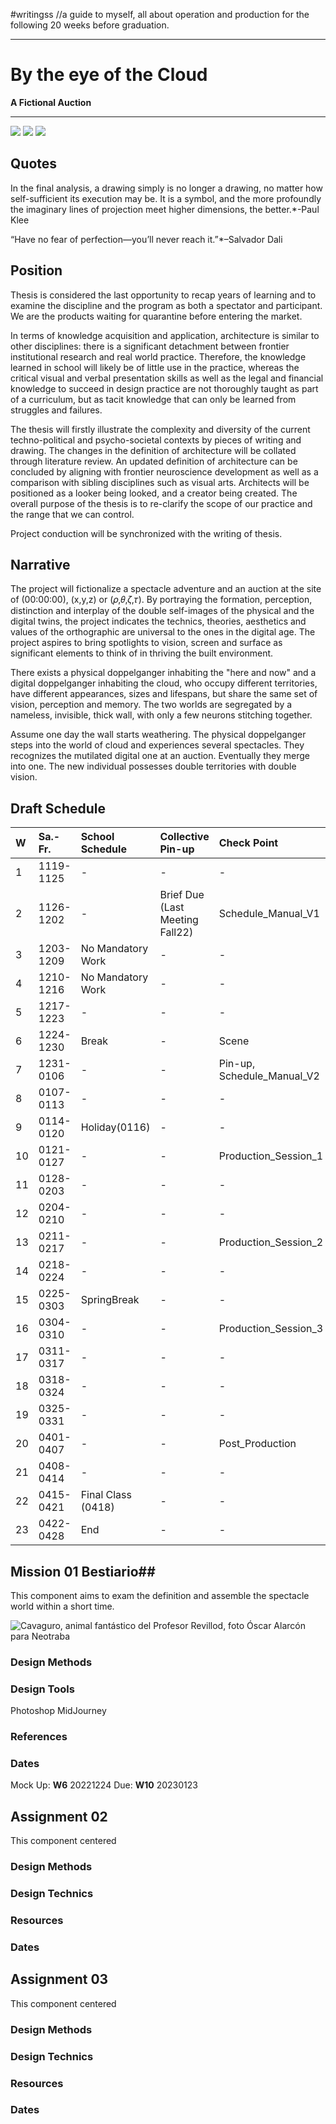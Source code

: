 #writingss
//a guide to myself, all about operation and production for the following 20 weeks before graduation.

---

# By the eye of the Cloud #

**A Fictional Auction**

---
![](https://www.christies.com/en/lot/lot-5473896)
![](https://www.christies.com/en/lot/lot-5473896)
![](https://cdn.discordapp.com/attachments/1045538819161731102/1045542832087236690/PseudoPaul_a_fictional_auction_full_of_circus_animal_audience_i_2d9e8bfd-33ba-4d50-b3af-368f14f4e311.png)

## Quotes ##

In the final analysis, a drawing simply is no longer a drawing, no matter how self-sufficient its execution may be. It is a symbol, and the more profoundly the imaginary lines of projection meet higher dimensions, the better.*-Paul Klee

“Have no fear of perfection—you’ll never reach it.”*–Salvador Dali

## Position ##

Thesis is considered the last opportunity to recap years of learning and to examine the discipline and the program as both a spectator and participant. We are the products waiting for quarantine before entering the market.

In terms of knowledge acquisition and application, architecture is similar to other disciplines: there is a significant detachment between frontier institutional research and real world practice. Therefore, the knowledge learned in school will likely be of little use in the practice, whereas the critical visual and verbal presentation skills as well as the legal and financial knowledge to succeed in design practice are not thoroughly taught as part of a curriculum, but as tacit knowledge that can only be learned from struggles and failures.

The thesis will firstly illustrate the complexity and diversity of the current techno-political and psycho-societal contexts by pieces of writing and drawing. The changes in the definition of architecture will be collated through literature review. An updated definition of architecture can be concluded by aligning with frontier neuroscience development as well as a comparison with sibling disciplines such as visual arts. Architects will be positioned as a looker being looked, and a creator being created. The overall purpose of the thesis is to re-clarify the scope of our practice and the range that we can control.

Project conduction will be synchronized with the writing of thesis. 

## Narrative ##
The project will fictionalize a spectacle adventure and an auction at the site of (00:00:00), (x,y,z) or (𝜌,𝜃,𝜁,𝜏). By portraying the formation, perception, distinction and interplay of the double self-images of the physical and the digital twins, the project indicates the technics, theories, aesthetics and values of the orthographic are universal to the ones in the digital age. The project aspires to bring spotlights to vision, screen and surface as significant elements to think of in thriving the built environment.

There exists a physical doppelganger inhabiting the "here and now" and a digital doppelganger inhabiting the cloud, who occupy different territories, have different appearances, sizes and lifespans, but share the same set of vision, perception and memory. The two worlds are segregated by a nameless, invisible, thick wall, with only a few neurons stitching together.

Assume one day the wall starts weathering. The physical doppelganger steps into the world of cloud and experiences several spectacles. They recognizes the mutilated digital one at an auction. Eventually they merge into one. The new individual possesses double territories with double vision.


## Draft Schedule ##
|W|Sa.-Fr.|School Schedule|Collective Pin-up|Check Point|
|:----|:----|:----|:----|:----|
|1|1119-1125|-|-|-|
|2|1126-1202|-|Brief Due (Last Meeting Fall22)|Schedule_Manual_V1|
|3|1203-1209|No Mandatory Work|-|-|
|4|1210-1216|No Mandatory Work|-|-|
|5|1217-1223|-|-|-|
|6|1224-1230|Break|-|Scene|
|7|1231-0106|-|-|Pin-up, Schedule_Manual_V2|
|8|0107-0113|-|-|-|
|9|0114-0120|Holiday(0116)|-|-|
|10|0121-0127|-|-|Production_Session_1|
|11|0128-0203|-|-|-|
|12|0204-0210|-|-|-|
|13|0211-0217|-|-|Production_Session_2|
|14|0218-0224|-|-|-|
|15|0225-0303|SpringBreak|-|-|
|16|0304-0310|-|-|Production_Session_3|
|17|0311-0317|-|-|-|
|18|0318-0324|-|-|-|
|19|0325-0331|-|-|-|
|20|0401-0407|-|-|Post_Production|
|21|0408-0414|-|-|-|
|22|0415-0421|Final Class (0418)|-|-|
|23|0422-0428|End|-|-|



## Mission 01 Bestiario##
This component aims to exam the definition and assemble the spectacle world within a short time. 

![Cavaguro, animal fantástico del Profesor Revillod, foto Óscar Alarcón para Neotraba](https://neotraba.com/wp-content/uploads/2016/04/Cavaguro.jpg)


### Design Methods ###

### Design Tools ###
Photoshop
MidJourney

### References ###

### Dates ###
Mock Up: **W6** 20221224
Due: **W10** 20230123

## Assignment 02 ##
This component centered
### Design Methods ###
### Design Technics ###
### Resources ###
### Dates ###

## Assignment 03 ##
This component centered
### Design Methods ###
### Design Technics ###
### Resources ###
### Dates ###

